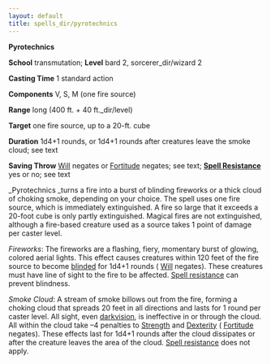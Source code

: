```yaml
---
layout: default
title: spells_dir/pyrotechnics
---
```

 **Pyrotechnics**

**School** transmutation; **Level** bard 2, sorcerer_dir/wizard 2

**Casting Time** 1 standard action

**Components** V, S, M (one fire source)

**Range** long (400 ft. + 40 ft._dir/level)

**Target** one fire source, up to a 20-ft. cube

**Duration** 1d4+1 rounds, or 1d4+1 rounds after creatures leave the smoke cloud; see text

**Saving Throw** [Will](../../combat#_will) negates or [Fortitude](../../combat#_fortitude) negates; see text; **[Spell Resistance](../../glossary#_spell-resistance)** yes or no; see text

_Pyrotechnics _turns a fire into a burst of blinding fireworks or a thick cloud of choking smoke, depending on your choice. The spell uses one fire source, which is immediately extinguished. A fire so large that it exceeds a 20-foot cube is only partly extinguished. Magical fires are not extinguished, although a fire-based creature used as a source takes 1 point of damage per caster level.

_Fireworks_: The fireworks are a flashing, fiery, momentary burst of glowing, colored aerial lights. This effect causes creatures within 120 feet of the fire source to become [blinded](../../glossary#_blinded) for 1d4+1 rounds ( [Will](../../combat#_will) negates). These creatures must have line of sight to the fire to be affected. [Spell resistance](../../glossary#_spell-resistance) can prevent blindness.

_Smoke Cloud_: A stream of smoke billows out from the fire, forming a choking cloud that spreads 20 feet in all directions and lasts for 1 round per caster level. All sight, even [darkvision](../../glossary#_darkvision), is ineffective in or through the cloud. All within the cloud take –4 penalties to [Strength](../../gettingStarted#_strength) and [Dexterity](../../gettingStarted#_dexterity) ( [Fortitude](../../combat#_fortitude) negates). These effects last for 1d4+1 rounds after the cloud dissipates or after the creature leaves the area of the cloud. [Spell resistance](../../glossary#_spell-resistance) does not apply.

